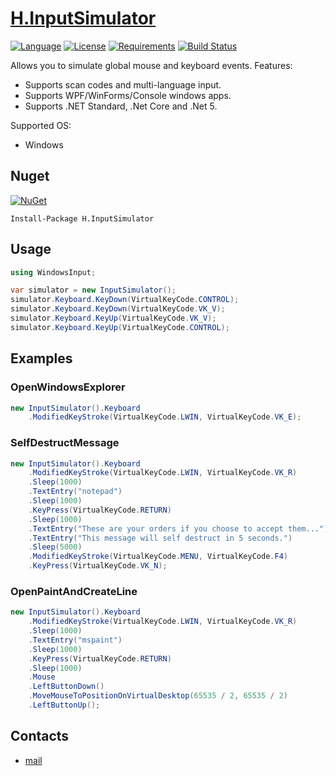 # [H.InputSimulator](https://github.com/HavenDV/H.InputSimulator/) 

[![Language](https://img.shields.io/badge/language-C%23-blue.svg?style=flat-square)](https://github.com/HavenDV/H.InputSimulator/search?l=C%23&o=desc&s=&type=Code) 
[![License](https://img.shields.io/github/license/HavenDV/H.InputSimulator.svg?label=License&maxAge=86400)](LICENSE.md) 
[![Requirements](https://img.shields.io/badge/Requirements-.NET%20Standard%202.0-blue.svg)](https://github.com/dotnet/standard/blob/master/docs/versions/netstandard2.0.md)
[![Build Status](https://github.com/HavenDV/H.InputSimulator/workflows/.NET/badge.svg?branch=master)](https://github.com/HavenDV/H.InputSimulator/actions?query=workflow%3A%22.NET%22)

Allows you to simulate global mouse and keyboard events.
Features:
- Supports scan codes and multi-language input.
- Supports WPF/WinForms/Console windows apps.
- Supports .NET Standard, .Net Core and .Net 5.

Supported OS:
- Windows

## Nuget

[![NuGet](https://img.shields.io/nuget/dt/H.InputSimulator.svg?style=flat-square&label=H.InputSimulator)](https://www.nuget.org/packages/H.InputSimulator/)

```
Install-Package H.InputSimulator
```

## Usage

```cs
using WindowsInput;

var simulator = new InputSimulator();
simulator.Keyboard.KeyDown(VirtualKeyCode.CONTROL);
simulator.Keyboard.KeyDown(VirtualKeyCode.VK_V);
simulator.Keyboard.KeyUp(VirtualKeyCode.VK_V);
simulator.Keyboard.KeyUp(VirtualKeyCode.CONTROL);
```

## Examples

### OpenWindowsExplorer
```cs
new InputSimulator().Keyboard
    .ModifiedKeyStroke(VirtualKeyCode.LWIN, VirtualKeyCode.VK_E);
```

### SelfDestructMessage
```cs
new InputSimulator().Keyboard
    .ModifiedKeyStroke(VirtualKeyCode.LWIN, VirtualKeyCode.VK_R)
    .Sleep(1000)
    .TextEntry("notepad")
    .Sleep(1000)
    .KeyPress(VirtualKeyCode.RETURN)
    .Sleep(1000)
    .TextEntry("These are your orders if you choose to accept them...")
    .TextEntry("This message will self destruct in 5 seconds.")
    .Sleep(5000)
    .ModifiedKeyStroke(VirtualKeyCode.MENU, VirtualKeyCode.F4)
    .KeyPress(VirtualKeyCode.VK_N);
```

### OpenPaintAndCreateLine
```cs
new InputSimulator().Keyboard
    .ModifiedKeyStroke(VirtualKeyCode.LWIN, VirtualKeyCode.VK_R)
    .Sleep(1000)
    .TextEntry("mspaint")
    .Sleep(1000)
    .KeyPress(VirtualKeyCode.RETURN)
    .Sleep(1000)
    .Mouse
    .LeftButtonDown()
    .MoveMouseToPositionOnVirtualDesktop(65535 / 2, 65535 / 2)
    .LeftButtonUp();
```


## Contacts
* [mail](mailto:havendv@gmail.com)
